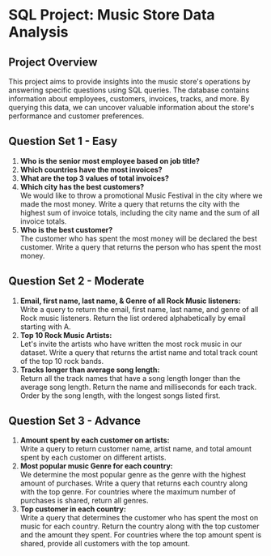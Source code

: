 # SQL Project: Music Store Data Analysis

## Project Overview
This project aims to provide insights into the music store's operations by answering specific questions using SQL queries. The database contains information about employees, customers, invoices, tracks, and more. By querying this data, we can uncover valuable information about the store's performance and customer preferences.

## Question Set 1 - Easy
1. **Who is the senior most employee based on job title?**
2. **Which countries have the most invoices?**
3. **What are the top 3 values of total invoices?**
4. **Which city has the best customers?**  
   We would like to throw a promotional Music Festival in the city where we made the most money. Write a query that returns the city with the highest sum of invoice totals, including the city name and the sum of all invoice totals.
5. **Who is the best customer?**  
   The customer who has spent the most money will be declared the best customer. Write a query that returns the person who has spent the most money.

## Question Set 2 - Moderate
1. **Email, first name, last name, & Genre of all Rock Music listeners:**  
   Write a query to return the email, first name, last name, and genre of all Rock music listeners. Return the list ordered alphabetically by email starting with A.
2. **Top 10 Rock Music Artists:**  
   Let's invite the artists who have written the most rock music in our dataset. Write a query that returns the artist name and total track count of the top 10 rock bands.
3. **Tracks longer than average song length:**  
   Return all the track names that have a song length longer than the average song length. Return the name and milliseconds for each track. Order by the song length, with the longest songs listed first.

## Question Set 3 - Advance
1. **Amount spent by each customer on artists:**  
   Write a query to return customer name, artist name, and total amount spent by each customer on different artists.
2. **Most popular music Genre for each country:**  
   We determine the most popular genre as the genre with the highest amount of purchases. Write a query that returns each country along with the top genre. For countries where the maximum number of purchases is shared, return all genres.
3. **Top customer in each country:**  
   Write a query that determines the customer who has spent the most on music for each country. Return the country along with the top customer and the amount they spent. For countries where the top amount spent is shared, provide all customers with the top amount.

